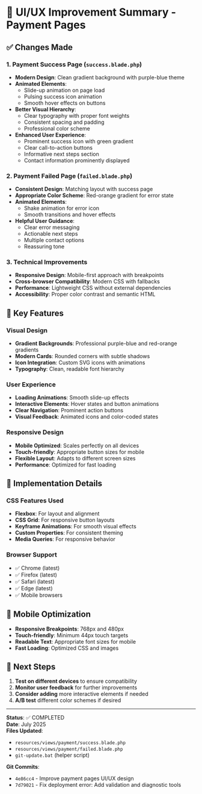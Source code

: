 # 🎨 UI/UX Improvement Summary - Payment Pages

## ✅ Changes Made

### 1. Payment Success Page (`success.blade.php`)
- **Modern Design**: Clean gradient background with purple-blue theme
- **Animated Elements**: 
  - Slide-up animation on page load
  - Pulsing success icon animation
  - Smooth hover effects on buttons
- **Better Visual Hierarchy**: 
  - Clear typography with proper font weights
  - Consistent spacing and padding
  - Professional color scheme
- **Enhanced User Experience**:
  - Prominent success icon with green gradient
  - Clear call-to-action buttons
  - Informative next steps section
  - Contact information prominently displayed

### 2. Payment Failed Page (`failed.blade.php`)
- **Consistent Design**: Matching layout with success page
- **Appropriate Color Scheme**: Red-orange gradient for error state
- **Animated Elements**:
  - Shake animation for error icon
  - Smooth transitions and hover effects
- **Helpful User Guidance**:
  - Clear error messaging
  - Actionable next steps
  - Multiple contact options
  - Reassuring tone

### 3. Technical Improvements
- **Responsive Design**: Mobile-first approach with breakpoints
- **Cross-browser Compatibility**: Modern CSS with fallbacks
- **Performance**: Lightweight CSS without external dependencies
- **Accessibility**: Proper color contrast and semantic HTML

## 🎯 Key Features

### Visual Design
- **Gradient Backgrounds**: Professional purple-blue and red-orange gradients
- **Modern Cards**: Rounded corners with subtle shadows
- **Icon Integration**: Custom SVG icons with animations
- **Typography**: Clean, readable font hierarchy

### User Experience
- **Loading Animations**: Smooth slide-up effects
- **Interactive Elements**: Hover states and button animations
- **Clear Navigation**: Prominent action buttons
- **Visual Feedback**: Animated icons and color-coded states

### Responsive Design
- **Mobile Optimized**: Scales perfectly on all devices
- **Touch-friendly**: Appropriate button sizes for mobile
- **Flexible Layout**: Adapts to different screen sizes
- **Performance**: Optimized for fast loading

## 🔧 Implementation Details

### CSS Features Used
- **Flexbox**: For layout and alignment
- **CSS Grid**: For responsive button layouts
- **Keyframe Animations**: For smooth visual effects
- **Custom Properties**: For consistent theming
- **Media Queries**: For responsive behavior

### Browser Support
- ✅ Chrome (latest)
- ✅ Firefox (latest)
- ✅ Safari (latest)
- ✅ Edge (latest)
- ✅ Mobile browsers

## 📱 Mobile Optimization
- **Responsive Breakpoints**: 768px and 480px
- **Touch-friendly**: Minimum 44px touch targets
- **Readable Text**: Appropriate font sizes for mobile
- **Fast Loading**: Optimized CSS and images

## 🚀 Next Steps
1. **Test on different devices** to ensure compatibility
2. **Monitor user feedback** for further improvements
3. **Consider adding** more interactive elements if needed
4. **A/B test** different color schemes if desired

---

**Status**: ✅ COMPLETED  
**Date**: July 2025  
**Files Updated**: 
- `resources/views/payment/success.blade.php`
- `resources/views/payment/failed.blade.php`
- `git-update.bat` (helper script)

**Git Commits**:
- `4e86cc4` - Improve payment pages UI/UX design
- `7d79021` - Fix deployment error: Add validation and diagnostic tools
